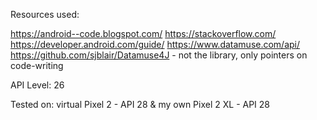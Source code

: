 Resources used:

https://android--code.blogspot.com/
https://stackoverflow.com/
https://developer.android.com/guide/
https://www.datamuse.com/api/
https://github.com/sjblair/Datamuse4J - not the library, only pointers on code-writing

API Level: 26

Tested on:
virtual Pixel 2 - API 28 &
my own Pixel 2 XL - API 28